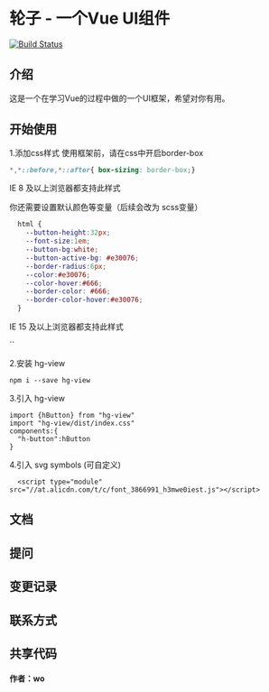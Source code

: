 # 轮子 - 一个Vue UI组件
[![Build Status](https://app.travis-ci.com/hlr423/gulu.svg?branch=hlr)](https://app.travis-ci.com/hlr423/gulu)

## 介绍
   这是一个在学习Vue的过程中做的一个UI框架，希望对你有用。
   
## 开始使用

1.添加css样式
    使用框架前，请在css中开启border-box

```css
*,*::before,*::after{ box-sizing: border-box;}
```
IE 8 及以上浏览器都支持此样式

你还需要设置默认颜色等变量（后续会改为 scss变量）
```css
  html {
    --button-height:32px;
    --font-size:1em;
    --button-bg:white;
    --button-active-bg: #e30076;
    --border-radius:6px;
    --color:#e30076;
    --color-hover:#666;
    --border-color: #666;
    --border-color-hover:#e30076;
  }
```
  IE 15 及以上浏览器都支持此样式

`` 

2.安装 hg-view
```
npm i --save hg-view
```

3.引入 hg-view
```
import {hButton} from "hg-view"
import "hg-view/dist/index.css"
components:{
  "h-button":hButton
}
```

4.引入 svg symbols (可自定义)
```
  <script type="module" src="//at.alicdn.com/t/c/font_3866991_h3mwe0iest.js"></script>
```
## 文档
## 提问
## 变更记录
## 联系方式
## 共享代码



#### 作者：wo

